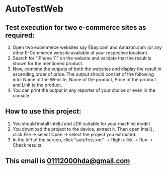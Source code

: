# AutoTestWeb
## Test execution for two e-commerce sites as required:
1. Open two ecommerce websites say Ebay.com and Amazon.com (or any other E-Commerce website available at your respective location).
2. Search for “iPhone 11” on the website and validate that the result is shown for the mentioned product.
3. Now, combine the outputs of both the websites and display the result in ascending order of price.
   The output should consist of the following info: Name of the Website, Name of the product, Price of the product and Link to the product.
4. You can print the output in any reporter of your choice or even in the console.

## How to use this project:
1. You should install IntelIJ and JDK suitable for your machine model.
2. You download the project to the device, extract it. Then open IntelIj , click File -> select Open -> select the project you extracted.
3. In the left of the screen, click "autoTest.xml" -> Right click -> Run -> Check results.

## This email is 01112000hda@gmail.com
